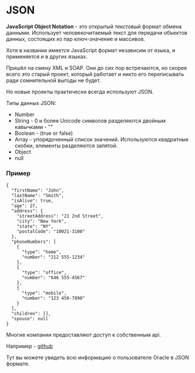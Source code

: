 # JSON

**JavaScript Object Notation** - это открытый текстовый формат обмена данными.
Использует человекочитаемый текст для передачи объектов данных, состоящих из пар ключ-значение и массивов.

Хотя в названии имеется JavaScript формат независим от языка, и применяется и в других языках.

Пришёл на смену XML и SOAP. Они до сих пор встречаются, но скорее всего это старый проект, который работает и никто его переписывать ради сомнительной выгоды не будет.

Но новые проекты практически всегда используют JSON.

Типы данных JSON:

- Number
- String - 0 и более Unicode символов разделяются двойным кавычками - ""
- Boolean - (true or false)
- Array - упорядоченный список значений. Используются квадратные скобки, элементы разделяются запятой.
- Object
- null

### Пример

```
{
  "firstName": "John",
  "lastName": "Smith",
  "isAlive": true,
  "age": 27,
  "address": {
    "streetAddress": "21 2nd Street",
    "city": "New York",
    "state": "NY",
    "postalCode": "10021-3100"
  },
  "phoneNumbers": [
    {
      "type": "home",
      "number": "212 555-1234"
    },
    {
      "type": "office",
      "number": "646 555-4567"
    },
    {
      "type": "mobile",
      "number": "123 456-7890"
    }
  ],
  "children": [],
  "spouse": null
}
```

Многие компании предоставляют доступ к собственным api.

Например - [github](https://api.github.com/users/Oracle)

Тут вы можете увидеть всю информацию о пользователе Oracle в JSON формате.
